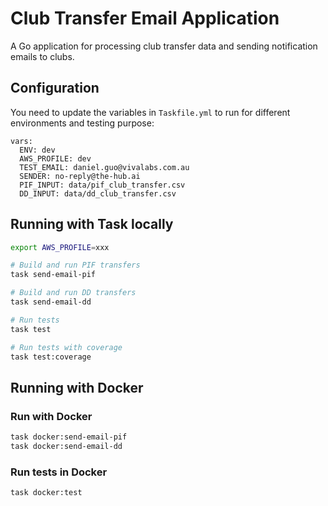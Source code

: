 # Club Transfer Email Application

A Go application for processing club transfer data and sending notification emails to clubs.

## Configuration

You need to update the variables in `Taskfile.yml` to run for different environments and testing purpose:

```
vars:
  ENV: dev
  AWS_PROFILE: dev
  TEST_EMAIL: daniel.guo@vivalabs.com.au
  SENDER: no-reply@the-hub.ai
  PIF_INPUT: data/pif_club_transfer.csv
  DD_INPUT: data/dd_club_transfer.csv
```

## Running with Task locally

```sh
export AWS_PROFILE=xxx

# Build and run PIF transfers
task send-email-pif

# Build and run DD transfers
task send-email-dd

# Run tests
task test

# Run tests with coverage
task test:coverage
```

## Running with Docker

### Run with Docker

```sh
task docker:send-email-pif
task docker:send-email-dd
```

### Run tests in Docker

```sh
task docker:test
```

